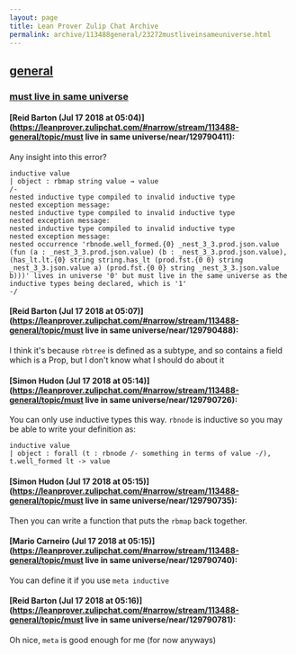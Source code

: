 ```yaml
---
layout: page
title: Lean Prover Zulip Chat Archive 
permalink: archive/113488general/23272mustliveinsameuniverse.html
---
```


## [general](index.html)
### [must live in same universe](23272mustliveinsameuniverse.html)

#### [Reid Barton (Jul 17 2018 at 05:04)](https://leanprover.zulipchat.com/#narrow/stream/113488-general/topic/must live in same universe/near/129790411):
Any insight into this error?
```lean
inductive value
| object : rbmap string value → value
/-
nested inductive type compiled to invalid inductive type
nested exception message:
nested inductive type compiled to invalid inductive type
nested exception message:
nested inductive type compiled to invalid inductive type
nested exception message:
nested occurrence 'rbnode.well_formed.{0} _nest_3_3.prod.json.value (fun (a : _nest_3_3.prod.json.value) (b : _nest_3_3.prod.json.value), (has_lt.lt.{0} string string.has_lt (prod.fst.{0 0} string _nest_3_3.json.value a) (prod.fst.{0 0} string _nest_3_3.json.value b)))' lives in universe '0' but must live in the same universe as the inductive types being declared, which is '1'
-/
```

#### [Reid Barton (Jul 17 2018 at 05:07)](https://leanprover.zulipchat.com/#narrow/stream/113488-general/topic/must live in same universe/near/129790488):
I think it's because `rbtree` is defined as a subtype, and so contains a field which is a Prop, but I don't know what I should do about it

#### [Simon Hudon (Jul 17 2018 at 05:14)](https://leanprover.zulipchat.com/#narrow/stream/113488-general/topic/must live in same universe/near/129790726):
You can only use inductive types this way. `rbnode` is inductive so you may be able to write your definition as:

```lean
inductive value
| object : forall (t : rbnode /- something in terms of value -/), t.well_formed lt -> value
```

#### [Simon Hudon (Jul 17 2018 at 05:15)](https://leanprover.zulipchat.com/#narrow/stream/113488-general/topic/must live in same universe/near/129790735):
Then you can write a function that puts the `rbmap` back together.

#### [Mario Carneiro (Jul 17 2018 at 05:15)](https://leanprover.zulipchat.com/#narrow/stream/113488-general/topic/must live in same universe/near/129790740):
You can define it if you use `meta inductive`

#### [Reid Barton (Jul 17 2018 at 05:16)](https://leanprover.zulipchat.com/#narrow/stream/113488-general/topic/must live in same universe/near/129790781):
Oh nice, `meta` is good enough for me (for now anyways)

